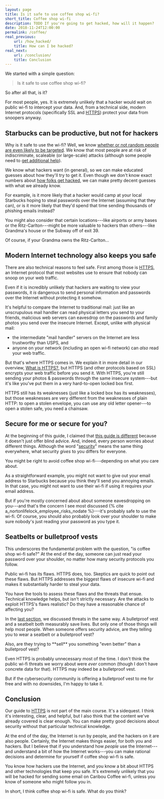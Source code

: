 ```yaml
---
layout: page
title: Is it safe to use coffee shop wi-fi?
short_title: Coffee shop wi-fi
description: TODO If you're going to get hacked, how will it happen?
date: 2018-11-24T12:00:00
permalink: /coffee/
real_previous:
    url: /how_hacked/
    title: How can I be hacked?
real_next:
    url: /conclusion/
    title: Conclusion
---
```


We started with a simple question:

> Is it safe to use coffee shop wi-fi?

So after all that, is it?

For most people, yes. It is extremely unlikely that a hacker would wait on public wi-fi to intercept your data. And, from a technical side, modern Internet protocols (specifically SSL and [HTTPS]({{site.baseurl}}/https/)) protect your data from snoopers anyway.

## Starbucks can be productive, but not for hackers

Why is it safe to use the wi-fi? Well, we know [whether or not random people are even likely to be targeted]({{site.baseurl}}/hackers/). We know that most people are at risk of indiscriminate, scaleable (or large-scale) attacks (although some people need to [get additional help]({{site.baseurl}}/help/)).

We know what hackers want (in general), so we can make educated guesses about how they'll try to get it. Even though we don't know exact numbers about [how folks get hacked]({{site.baseurl}}/how_hacked/), we can make pretty decent guesses with what we already know.

For example, is it more likely that a hacker would camp at your local Starbucks hoping to steal passwords over the Internet (assuming that they can), or is it more likely that they'd spend that time sending thousands of phishing emails instead?

You might also consider that certain locations---like airports or army bases or the Ritz-Carlton---might be more valuable to hackers than others---like Grandma's house or the Subway off of exit 39.

<aside class="sidenote">
Of course, if your Grandma owns the Ritz-Carlton...
</aside>

## Modern Internet technology also keeps you safe

There are also technical reasons to feel safe. First among those is [HTTPS]({{site.baseurl}}/https/), an Internet protocol that most websites use to ensure that nobody can snoop on your web traffic.

Even if it is incredibly unlikely that hackers are waiting to view your passwords, it *is* dangerous to send personal information and passwords over the Internet without protecting it somehow.

It's helpful to compare the Internet to traditional mail: just like an unscrupulous mail handler can read physical letters you send to your friends, malicious web servers can eavesdrop on the passwords and family photos you send over the insecure Internet. Except, unlike with physical mail:

* the intermediate "mail handler" servers on the Internet are less trustworthy than USPS, and
* anyone on your network (including an open wi-fi network) can *also* read your web traffic.

But that's where HTTPS comes in. We explain it in more detail in our overview, [What is HTTPS?]({{site.baseurl}}/https/), but HTTPS (and other protocols based on SSL) encrypts your web traffic before you send it. With HTTPS, you're still sending your photos & passwords through the same insecure system---but it's like you've put them in a very hard-to-open locked box first. 

HTTPS still has its weaknesses (just like a locked box has its weaknesses), but those weaknesses are very different from the weaknesses of plain HTTP: to open a stolen envelope, you can use any old letter opener---to open a stolen safe, you need a chainsaw.

## Secure for me or secure for you?

At the beginning of this guide, I claimed that [this guide is different]({{site.baseurl}}/im_different/) because it doesn't just offer blind advice. And, indeed, every person worries about different things. Although the word "[security]({{site.baseurl}}/security/)" means the same thing everywhere, what security *gives* to you differs for everyone.

You might be right to avoid coffee shop wi-fi---depending on what you care about.

As a straightforward example, you might not want to give out your email address to Starbucks because you think they'll send you annoying emails. In that case, you might not want to use their wi-fi if using it requires your email address.

But if you're mostly concerned about about someone eavesdropping on you---and that's the concern I see most discussed {% cite a_nortonlifelock_employee_risks_nodate %}---it's probably safe to use the wi-fi. Of course, you should also probably look over your shoulder to make sure nobody's just reading your password as you type it.

## Seatbelts or bulletproof vests

This underscores the fundamental problem with the question, "is coffee shop wi-fi safe?" At the end of the day, someone can just read your password over your shoulder, no matter how many security protocols you follow.

Public wi-fi has its flaws. HTTPS does, too. Skeptics are quick to point out these flaws. But HTTPS addresses the biggest flaws of insecure wi-fi and makes it substantially harder to steal your data.

You have the tools to assess these flaws and the threats that ensue. Technical knowledge helps, but isn't strictly necessary. Are the attacks to exploit HTTPS's flaws realistic? Do they have a reasonable chance of affecting you?

In the [last section]({{site.baseurl}}/how_hacked/), we discussed threats in the same way. A bulletproof vest and a seatbelt both measurably save lives. But only one of those things will help most people. When someone offers security advice, are they telling you to wear a seatbelt or a bulletproof vest?

<aside class="sidenote">
Also, are they trying to **sell** you something "even better" than a bulletproof vest?
</aside>

Even HTTPS is probably unnecessary most of the time. I don't think the public wi-fi threats we worry about were *ever* common (though I don't have concrete data for that). HTTPS may indeed be a bulletproof vest.

But if the cybersecurity community is offering a bulletproof vest to me for free and with no downsides, I'm happy to take it.

## Conclusion

Our guide to [HTTPS]({{site.baseurl}}/https/) is not part of the main course. It's a sidequest. I think it's interesting, clear, and helpful, but I also think that the content we've already covered is clear enough. You can make pretty good decisions about security without that particular technical knowledge.

At the end of the day, the Internet is run by people, and the hackers on it are also people. Certainly, the Internet makes things easier, for both you and hackers. But I believe that if you understand how *people* use the Internet---and understand a bit of how the Internet works---you can make rational decisions and determine for yourself if coffee shop wi-fi is safe.

You know how hackers use the Internet, and you know a bit about HTTPS and other technologies that keep you safe. It's extremely unlikely that you will be hacked for sending some email on Caribou Coffee wi-fi, unless you know of someone who might follow you in.

In short, I think coffee shop wi-fi is safe. What do you think?